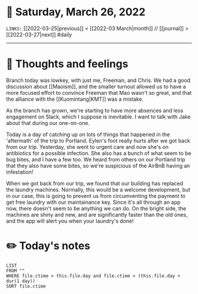 # 📅 Saturday, March 26, 2022
`LINKS:` [[2022-03-25|previous]] < [[2022-03 March|month]] // [[journal]] > [[2022-03-27|next]] 
#daily

---
# 💭 Thoughts and feelings
Branch today was lowkey, with just me, Freeman, and Chris. We had a good discussion about [[Maoism]], and the smaller turnout allowed us to have a more focused effort to convince Freeman that Mao wasn't so great, and that the alliance with the [[Kuomintang|KMT]] was a mistake. 

As the branch has grown, we're starting to have more absences and less engagement on Slack, which I suppose is inevitable. I want to talk with Jake about that during our one-on-one. 

Today is a day of catching up on lots of things that happened in the 'aftermath' of the trip to Portland. Eylen's foot really hurts after we got back from our trip. Yesterday, she went to urgent care and now she's on antibiotics for a possible infection. She also has a bunch of what seem to be bug bites, and I have a few too. We heard from others on our Portland trip that they also have some bites, so we're suspicious of the AirBnB having an infestation! 

When we got back from our trip, we found that our building has replaced the laundry machines. Normally, this would be a welcome development, but in our case, this is going to prevent us from circumventing the payment to get free laundry with our maintainance key. Since it's all through an app now, there doesn't seem to be anything we can do. On the bright side, the machines are shiny and new, and are significantly faster than the old ones, and the app will alert you when your laundry's done!

# ✏️ Today's notes
```dataview
LIST 
FROM ""
WHERE file.ctime > this.file.day and file.ctime < (this.file.day + dur(1 day))
SORT file.ctime
```
